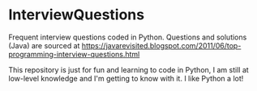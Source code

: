 # InterviewQuestions
Frequent interview questions coded in Python.
Questions and solutions (Java) are sourced at https://javarevisited.blogspot.com/2011/06/top-programming-interview-questions.html

This repository is just for fun and learning to code in Python, I am still at low-level knowledge and I'm getting to know with it. I like Python a lot!
